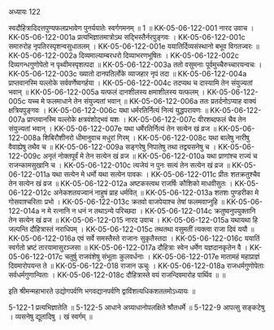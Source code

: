 अध्यायः 122

स्वदौहित्रादिदत्तपुण्यफलप्रभावेण पुनर्ययातेः स्वर्गगमनम् ॥ 1 ॥
KK-05-06-122-001  	नारद उवाच ।
KK-05-06-122-001a	प्रत्यभिज्ञातमात्रोऽथ सद्भिस्तैर्नरपुङ्गवः ।
KK-05-06-122-001c	समारुरोह नृपतिरस्पृशन्वसुधातलम् ।
KK-05-06-122-001e	ययातिर्दिव्यसंस्थानो बभूव विगतज्वरः ॥
KK-05-06-122-002a	दिव्यमाल्याम्बरधरो दिव्याभरणभूषितः ।
KK-05-06-122-002c	दिव्यगन्धगुणोपेतो न पृथ्वीमस्पृशत्पदा ॥
KK-05-06-122-003a	ततो वसुमनाः पूर्वमुच्चैरुच्चारयन्वचः ।
KK-05-06-122-003c	ख्यातो दानपतिर्लोके व्याजहार नृपं तदा ॥
KK-05-06-122-004a	प्राप्तवानस्मि यल्लोके सर्ववर्णेष्वगर्हया ।
KK-05-06-122-004c	तदप्यथ च दास्यामि तेन संयुज्यतां भवान् ॥
KK-05-06-122-005a	यत्फलं दानशीलस्य क्षमाशीलस्य यत्फलम् ।
KK-05-06-122-005c	यच्च मे फलमाधाने तेन संयुज्यतां भवान् ॥
KK-05-06-122-006a	ततः प्रतर्दनोऽप्याह वाक्यं क्षत्रियपुङ्गवः ।
KK-05-06-122-006c	यथा धर्मरतिर्नित्यं नित्यं युद्धपरायणः ॥
KK-05-06-122-007a	प्राप्तवानस्मि यल्लोके क्षत्रवंशोद्भवं यशः ।
KK-05-06-122-007c	वीरशब्दफलं चैव तेन संयुज्यतां भवान् ।
KK-05-06-122-007e	यथा धर्मेरतिर्नित्यं तेन सत्येन खं व्रज ॥
KK-05-06-122-008a	शिबिरौशीनरो धीमानुवाच मधुरां गिरम् ।
KK-05-06-122-008c	यथा बालेषु नारीषु वैवाह्येषु तथैव च ॥
KK-05-06-122-009a	सङ्गरेषु निपातेषु तथा तद्व्यसनेषु च ।
KK-05-06-122-009c	अनृतं नोक्तपूर्वं मे तेन सत्येन खं व्रज ॥
KK-05-06-122-010a	यथा प्राणांश्च राज्यं च राजन्कामसुखानि च ।
KK-05-06-122-010c	त्यजेयं न पुनः सत्यं तेन सत्येन खं व्रज ॥
KK-05-06-122-011a	यथा सत्येन मे धर्मो यथा सत्येन पावकः ।
KK-05-06-122-011c	प्रीतः शतक्रतुश्चैव तेन सत्येन खं व्रज ॥
KK-05-06-122-012a	अष्टकस्त्वथ राजर्षिः कौशिको माधवीसुतः ।
KK-05-06-122-012c	अनेकशतयज्वानं नाहुषं प्राह धर्मवित् ॥
KK-05-06-122-013a	शतशः पुण्डरीका मे गोसवाश्चरिताः प्रभो ।
KK-05-06-122-013c	क्रतवो वाजपेयाश्च तेषां फलमवाप्नुहि ॥
KK-05-06-122-014a	न मे रत्नानि न धनं न तथाऽन्ये परिच्छदा ।
KK-05-06-122-014c	क्रतुष्वनुपयुक्तानि तेन सत्येन खं व्रज ॥
KK-05-06-122-015  	नारद उवाच ।
KK-05-06-122-015a	यथायथा हि जल्पन्ति दौहित्रास्तं नराधिपम् ।
KK-05-06-122-015c	तथतथा वसुमतीं त्यक्त्वा राजा दिवं ययौ ॥
KK-05-06-122-016a	एवं सर्वे समस्तैस्ते राजानः सुकृतैस्तदा ।
KK-05-06-122-016c	ययातिं स्वर्गतो भ्रष्टं तारयामासुरञ्जसा ॥
KK-05-06-122-017a	दौहित्राः स्वेन धर्मेण यज्ञदानकृतेन वै ।
KK-05-06-122-017c	चतुर्षु राजवंशेषु संभूताः कुलवर्धनाः ।
KK-05-06-122-017e	मातामहं महाप्राज्ञं दिवमारोपयन्त ते ॥
KK-05-06-122-018  	राजान ऊचुः ।
KK-05-06-122-018a	राजधर्मगुणोपेताः सर्वधर्मगुणान्विताः ।
KK-05-06-122-018c	दौहित्रास्ते वयं राजन्दिवमारोह पार्थिव ॥ ॥

इति श्रीमन्महाभारते उद्योगपर्वणि भगवद्यानपर्वणि द्वाविंशत्यधिकशततमोऽध्यायः ॥

5-122-1 प्रत्यभिज्ञातेति ॥ 5-122-5 आधाने अग्र्याधानोपलक्षिते श्रौतधर्मे ॥ 5-122-9 आपत्सु सङ्कटेषु । व्यसनेषु द्यूतादिषु । खं स्वर्गम् ॥
